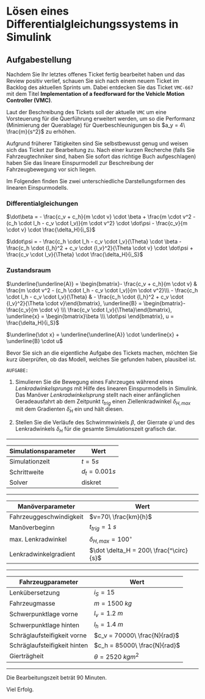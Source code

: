 # Lösen eines Differentialgleichungssystems in Simulink

## Aufgabestellung

Nachdem Sie Ihr letztes offenes Ticket fertig bearbeitet haben und das Review positiv verlief, schauen Sie sich nach einem neuem Ticket im Backlog des aktuellen Sprints um. Dabei entdecken Sie das Ticket `VMC-667` mit dem Titel **Implementation of a feedforward for the Vehicle Motion Controller (VMC)**.

Laut der Beschreibung des Tickets soll der aktuelle `VMC` um eine Vorsteuerung für die Querführung erweitert werden, um so die Performanz (Minimierung der Querablage) für Querbeschleunigungen bis $a_y = 4\ \frac{m}{s^2}$ zu erhöhen.

Aufgrund früherer Tätigkeiten sind Sie selbstbewusst genug und weisen sich das Ticket zur Bearbeitung zu. Nach einer kurzen Recherche (falls Sie Fahrzeugtechniker sind, haben Sie sofort das richtige Buch aufgeschlagen) haben Sie das lineare Einspurmodell zur Beschreibung der Fahrzeugbewegung vor sich liegen.

Im Folgenden finden Sie zwei unterschiedliche Darstellungsformen des linearen Einspurmodells.

### Differentialgleichungen

$\dot\beta = - \frac{c_v + c_h}{m \cdot v} \cdot \beta + \frac{m \cdot v^2 - (c_h \cdot l_h - c_v \cdot l_v)}{m \cdot v^2} \cdot \dot\psi - \frac{c_v}{m \cdot v} \cdot \frac{\delta_H}{i_S}$

$\ddot\psi = - \frac{c_h \cdot l_h - c_v \cdot l_v}{\Theta} \cdot \beta - \frac{c_h \cdot {l_h}^2 + c_v \cdot {l_v}^2}{\Theta \cdot v} \cdot \dot\psi + \frac{c_v \cdot l_v}{\Theta} \cdot \frac{\delta_H}{i_S}$

### Zustandsraum

$\underline{\underline{A}} = \begin{bmatrix}- \frac{c_v + c_h}{m \cdot v} & \frac{m \cdot v^2 - (c_h \cdot l_h - c_v \cdot l_v)}{m \cdot v^2}\\\ - \frac{c_h \cdot l_h - c_v \cdot l_v}{\Theta} & - \frac{c_h \cdot {l_h}^2 + c_v \cdot {l_v}^2}{\Theta \cdot v}\end{bmatrix}, \underline{B} = \begin{bmatrix}- \frac{c_v}{m \cdot v} \\\ \frac{c_v \cdot l_v}{\Theta}\end{bmatrix}, \underline{x} = \begin{bmatrix}\beta \\\ \dot\psi \end{bmatrix}, u = \frac{\delta_H}{i_S}$

$\underline{\dot x} = \underline{\underline{A}} \cdot \underline{x} + \underline{B} \cdot u$

Bevor Sie sich an die eigentliche Aufgabe des Tickets machen, möchten Sie kurz überprüfen, ob das Modell, welches Sie gefunden haben, plausibel ist.

`AUFGABE:`

1. Simulieren Sie die Bewegung eines Fahrzeuges während eines *Lenkradwinkelsprungs* mit Hilfe des linearen Einspurmodells in Simulink. Das Manöver *Lenkradwinkelsprung* stellt nach einer anfänglichen Geradeausfahrt ab dem Zeitpunkt $t_{trig}$ einen Ziellenkradwinkel $\delta_{H, max}$ mit dem Gradienten $\dot\delta_{H}$ ein und hält diesen.

2. Stellen Sie die Verläufe des Schwimmwinkels $\beta$, der Gierrate $\dot \psi$ und des Lenkradwinkels $\delta_{H}$ für die gesamte Simulationszeit grafisch dar.

---

Simulationsparameter | Wert
--- | ---
Simulationzeit | $t = 5s$
Schrittweite | $d_t = 0.001s$
Solver | diskret

---

Manöverparameter | Wert
--- | ---
Fahrzeuggeschwindigkeit | $v=70\ \frac{km}{h}$
Manöverbeginn | $t_{trig}=1\ s$
max. Lenkradwinkel | $\delta_{H, max} = 100^\circ$
Lenkradwinkelgradient | $\dot \delta_H = 200\ \frac{^\circ}{s}$

---

Fahrzeugparameter | Wert
--- | ---
Lenkübersetzung | $i_S = 15$
Fahrzeugmasse | $m = 1500\ kg$
Schwerpunktlage vorne | $l_v = 1.2\ m$
Schwerpunktlage hinten | $l_h = 1.4\ m$
Schräglaufsteifigkeit vorne | $c_v = 70000\ \frac{N}{rad}$
Schräglaufsteifigkeit hinten | $c_h = 85000\ \frac{N}{rad}$
Gierträgheit | $\theta = 2520\ kgm^2$

---

Die Bearbeitungszeit beträt 90 Minuten.

Viel Erfolg.
